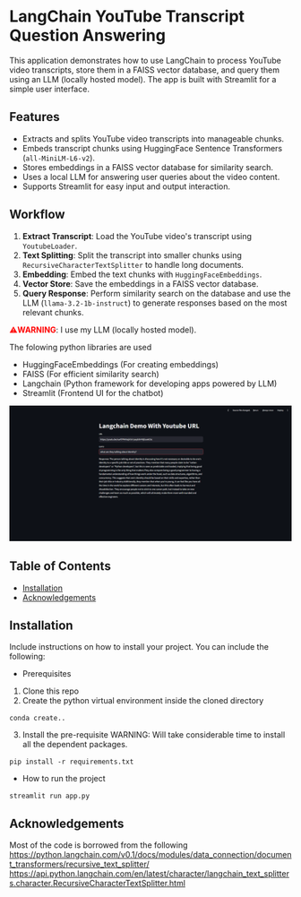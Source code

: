 # LangChain YouTube Transcript Question Answering

This application demonstrates how to use LangChain to process YouTube video transcripts, store them in a FAISS vector database, and query them using an LLM (locally hosted model). The app is built with Streamlit for a simple user interface.

## Features
- Extracts and splits YouTube video transcripts into manageable chunks.
- Embeds transcript chunks using HuggingFace Sentence Transformers (`all-MiniLM-L6-v2`).
- Stores embeddings in a FAISS vector database for similarity search.
- Uses a local LLM for answering user queries about the video content.
- Supports Streamlit for easy input and output interaction.

## Workflow
1. **Extract Transcript**: Load the YouTube video's transcript using `YoutubeLoader`.
2. **Text Splitting**: Split the transcript into smaller chunks using `RecursiveCharacterTextSplitter` to handle long documents.
3. **Embedding**: Embed the text chunks with `HuggingFaceEmbeddings`.
4. **Vector Store**: Save the embeddings in a FAISS vector database.
5. **Query Response**: Perform similarity search on the database and use the LLM (`llama-3.2-1b-instruct`) to generate responses based on the most relevant chunks.

<font color="red">⚠️**WARNING**</font>: I use my LLM (locally hosted model).

The folowing python libraries are used
- HuggingFaceEmbeddings (For creating embeddings)
- FAISS (For efficient similarity search)
- Langchain (Python framework for developing apps powered by LLM)
- Streamlit (Frontend UI for the chatbot)

![alt text](langchain_llm_url.png "Code GPT Screenshot")

## Table of Contents

- [Installation](#installation)
- [Acknowledgements](#acknowledgements)

## Installation

Include instructions on how to install your project. You can include the following:

- Prerequisites
1. Clone this repo
2. Create the python virtual environment inside the cloned directory
```console
conda create..
```

3. Install the pre-requisite 
WARNING: Will take considerable time to install all the dependent packages.

```console
pip install -r requirements.txt
```

- How to run the project
```console
streamlit run app.py
```

## Acknowledgements

Most of the code is borrowed from the following
https://python.langchain.com/v0.1/docs/modules/data_connection/document_transformers/recursive_text_splitter/
https://api.python.langchain.com/en/latest/character/langchain_text_splitters.character.RecursiveCharacterTextSplitter.html
